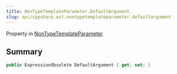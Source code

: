 ```yaml
---
title: NonTypeTemplateParameter.DefaultArgument
slug: api/cppsharp.ast.nontypetemplateparameter.defaultargument
---
```

Property in [NonTypeTemplateParameter](/api/cppsharp/ast/nontypetemplateparameter)

## Summary



```csharp
public ExpressionObsolete DefaultArgument { get; set; }
```

